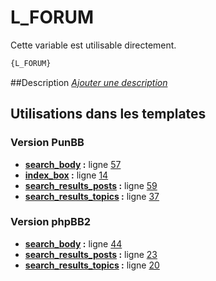 # L_FORUM


Cette variable est utilisable directement.

```html
{L_FORUM}
```

##Description
[*Ajouter une description*](https://fa-tvars.appspot.com/var/L_FORUM)

## Utilisations dans les templates

### Version PunBB
* __[search_body](../tpl/var/punbb/search_body.md#readme) :__ ligne [57](../tpl/src/punbb/search_body.tpl#L57)
* __[index_box](../tpl/var/punbb/index_box.md#readme) :__ ligne [14](../tpl/src/punbb/index_box.tpl#L14)
* __[search_results_posts](../tpl/var/punbb/search_results_posts.md#readme) :__ ligne [59](../tpl/src/punbb/search_results_posts.tpl#L59)
* __[search_results_topics](../tpl/var/punbb/search_results_topics.md#readme) :__ ligne [37](../tpl/src/punbb/search_results_topics.tpl#L37)

### Version phpBB2
* __[search_body](../tpl/var/subsilver/search_body.md#readme) :__ ligne [44](../tpl/src/subsilver/search_body.tpl#L44)
* __[search_results_posts](../tpl/var/subsilver/search_results_posts.md#readme) :__ ligne [23](../tpl/src/subsilver/search_results_posts.tpl#L23)
* __[search_results_topics](../tpl/var/subsilver/search_results_topics.md#readme) :__ ligne [20](../tpl/src/subsilver/search_results_topics.tpl#L20)